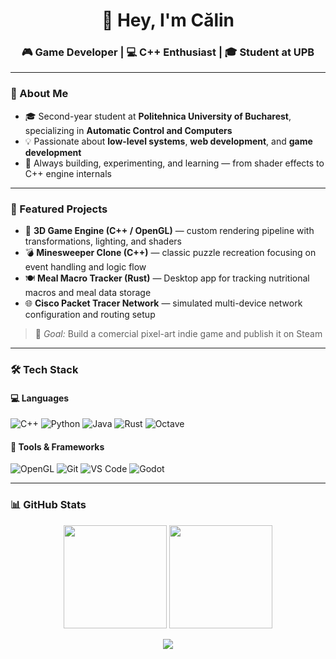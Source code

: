 <!-- Banner -->
<h1 align="center">👋 Hey, I'm Călin</h1>
<h3 align="center">🎮 Game Developer | 💻 C++ Enthusiast | 🎓 Student at UPB</h3>

---

### 🌟 About Me

- 🎓 Second-year student at **Politehnica University of Bucharest**, specializing in **Automatic Control and Computers**  
- 💡 Passionate about **low-level systems**, **web development**, and **game development** 
- 🧱 Always building, experimenting, and learning — from shader effects to C++ engine internals  

---
### 🧩 Featured Projects

- 🧠 **3D Game Engine (C++ / OpenGL)** — custom rendering pipeline with transformations, lighting, and shaders
- 💣 **Minesweeper Clone (C++)** — classic puzzle recreation focusing on event handling and logic flow
- 🍽️ **Meal Macro Tracker (Rust)** — Desktop app for tracking nutritional macros and meal data storage
- 🌐 **Cisco Packet Tracer Network** — simulated multi-device network configuration and routing setup

> 🎯 *Goal:* Build a comercial pixel-art indie game and publish it on Steam

---

### 🛠️ Tech Stack

#### 💻 Languages  
![C++](https://img.shields.io/badge/C++-00599C?style=for-the-badge&logo=c%2B%2B&logoColor=white)
![Python](https://img.shields.io/badge/Python-3670A0?style=for-the-badge&logo=python&logoColor=ffdd54)
![Java](https://img.shields.io/badge/Java-ED8B00?style=for-the-badge&logo=openjdk&logoColor=white)
![Rust](https://img.shields.io/badge/Rust-000000?style=for-the-badge&logo=rust&logoColor=white)
![Octave](https://img.shields.io/badge/Octave-0790C0?style=for-the-badge&logo=gnu-octave&logoColor=white)

#### 🧰 Tools & Frameworks  
![OpenGL](https://img.shields.io/badge/OpenGL-5586A4?style=for-the-badge&logo=opengl&logoColor=white)
![Git](https://img.shields.io/badge/Git-F05032?style=for-the-badge&logo=git&logoColor=white)
![VS Code](https://img.shields.io/badge/VS_Code-0078d7?style=for-the-badge&logo=visual-studio-code&logoColor=white)
![Godot](https://img.shields.io/badge/Godot-478CBF?style=for-the-badge&logo=godot-engine&logoColor=white)

---

### 📊 GitHub Stats

<p align="center">
  <img src="https://github-readme-stats.vercel.app/api?username=CalinCodes&show_icons=true&theme=tokyonight&hide_border=true" height="165" />
  <img src="https://github-readme-streak-stats.herokuapp.com/?user=CalinCodes&theme=tokyonight&hide_border=true" height="165" />
</p>

<p align="center">
  <img src="https://github-readme-stats.vercel.app/api/top-langs/?username=CalinCodes&layout=compact&theme=tokyonight&hide_border=true" />
</p>

